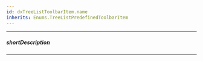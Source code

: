 ```yaml
---
id: dxTreeListToolbarItem.name
inherits: Enums.TreeListPredefinedToolbarItem
---
```

---
##### shortDescription
<!-- %shortDescription% -->

---
<!-- import * from 'api-reference\_hidden\dxDataGridToolbarItem\name.md' -->